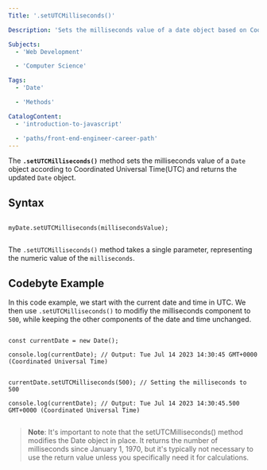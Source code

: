 ```yaml
---
Title: '.setUTCMilliseconds()'

Description: 'Sets the milliseconds value of a date object based on Coordinated Universal Time (UTC).'

Subjects:
  - 'Web Development'

  - 'Computer Science'

Tags:
  - 'Date'

  - 'Methods'

CatalogContent:
  - 'introduction-to-javascript'

  - 'paths/front-end-engineer-career-path'
---
```


The **`.setUTCMilliseconds()`** method sets the milliseconds value of a `Date` object according to Coordinated Universal Time(UTC) and returns the updated `Date` object.

## Syntax

```pseudo

myDate.setUTCMilliseconds(millisecondsValue);


```

The `.setUTCMilliseconds()` method takes a single parameter, representing the numeric value of the `milliseconds`.

## Codebyte Example

In this code example, we start with the current date and time in UTC. We then use `.setUTCMilliseconds()` to modifiy the milliseconds component to `500`, while keeping the other components of the date and time unchanged.

```codebyte/javascript

const currentDate = new Date();

console.log(currentDate); // Output: Tue Jul 14 2023 14:30:45 GMT+0000 (Coordinated Universal Time)


currentDate.setUTCMilliseconds(500); // Setting the milliseconds to 500

console.log(currentDate); // Output: Tue Jul 14 2023 14:30:45.500 GMT+0000 (Coordinated Universal Time)


```

> **Note**: It's important to note that the setUTCMilliseconds() method modifies the Date object in place. It returns the number of milliseconds since January 1, 1970, but it's typically not necessary to use the return value unless you specifically need it for calculations.
